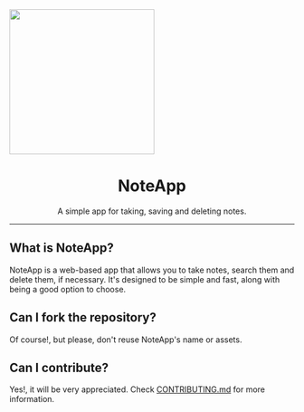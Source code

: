 <img src="https://imgur.com/a/30VyHEv" width="256px" height="256px">
<h1 align="center">
    NoteApp
</h1>
<p align="center">
    A simple app for taking, saving and deleting notes.
</p>
<hr>

## What is NoteApp?

NoteApp is a web-based app that allows you to take notes, search them and delete them, if necessary.
It's designed to be simple and fast, along with being a good option to choose.

## Can I fork the repository?

Of course!, but please, don't reuse NoteApp's name or assets.

## Can I contribute?

Yes!, it will be very appreciated. Check [CONTRIBUTING.md](https://github.com/Ti7oyan/noteapp/blob/master/CONTRIBUTING.md) for more information.